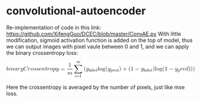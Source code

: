 # convolutional-autoencoder

Re-implementation of code in this link: https://github.com/XifengGuo/DCEC/blob/master/ConvAE.py
With little modification, sigmoid activation function is added on the top of model, thus we can output images with pixel vaule between 0 and 1, and we can apply the binary crossentropy loss:

![crossentropy](https://github.com/CharlesNord/convolutional-autoencoder/blob/master/gif.gif)

Here the crossentropy is averaged by the number of pixels, just like mse loss.

